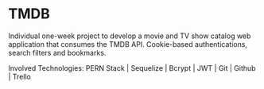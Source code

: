 # TMDB

Individual one-week project to develop a movie and TV show catalog web application that consumes the TMDB API.
Cookie-based authentications, search filters and bookmarks.

Involved Technologies: PERN Stack | Sequelize | Bcrypt | JWT | Git | Github | Trello
